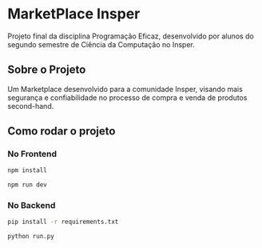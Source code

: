 # MarketPlace Insper

Projeto final da disciplina Programação Eficaz, desenvolvido por alunos do segundo semestre de Ciência da Computação no Insper.

## Sobre o Projeto

Um Marketplace desenvolvido para a comunidade Insper, visando mais segurança e confiabilidade no processo de compra e venda de produtos second-hand.

## Como rodar o projeto

### No Frontend

```bash
npm install
```

```bash
npm run dev
```

### No Backend

```bash
pip install -r requirements.txt
```

```bash
python run.py
```